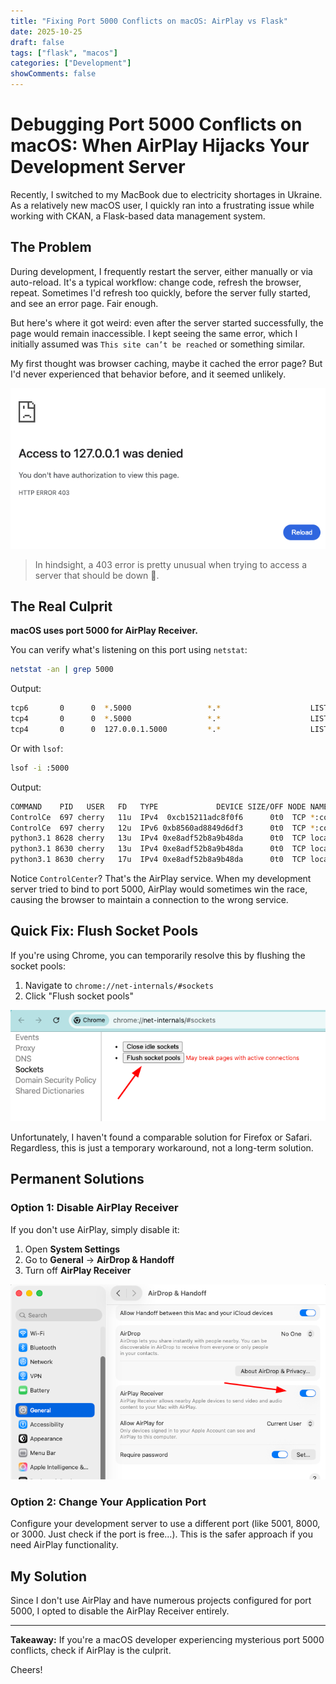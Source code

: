 ```yaml
---
title: "Fixing Port 5000 Conflicts on macOS: AirPlay vs Flask"
date: 2025-10-25
draft: false
tags: ["flask", "macos"]
categories: ["Development"]
showComments: false
---
```


# Debugging Port 5000 Conflicts on macOS: When AirPlay Hijacks Your Development Server

Recently, I switched to my MacBook due to electricity shortages in Ukraine. As a relatively new macOS user, I quickly ran into a frustrating issue while working with CKAN, a Flask-based data management system.

## The Problem

During development, I frequently restart the server, either manually or via auto-reload. It's a typical workflow: change code, refresh the browser, repeat. Sometimes I'd refresh too quickly, before the server fully started, and see an error page. Fair enough.

But here's where it got weird: even after the server started successfully, the page would remain inaccessible. I kept seeing the same error, which I initially assumed was `This site can’t be reached` or something similar.

My first thought was browser caching, maybe it cached the error page? But I'd never experienced that behavior before, and it seemed unlikely.

![403 error](images/403.png)

> In hindsight, a 403 error is pretty unusual when trying to access a server that should be down 🙂.


## The Real Culprit

**macOS uses port 5000 for AirPlay Receiver.**

You can verify what's listening on this port using `netstat`:

```sh
netstat -an | grep 5000
```

Output:
```sh
tcp6       0      0  *.5000                 *.*                    LISTEN
tcp4       0      0  *.5000                 *.*                    LISTEN
tcp4       0      0  127.0.0.1.5000         *.*                    LISTEN
```

Or with `lsof`:

```sh
lsof -i :5000
```

Output:
```sh
COMMAND    PID   USER   FD   TYPE             DEVICE SIZE/OFF NODE NAME
ControlCe  697 cherry   11u  IPv4  0xcb15211adc8f0f6      0t0  TCP *:commplex-main (LISTEN)
ControlCe  697 cherry   12u  IPv6 0xb8560ad8849d6df3      0t0  TCP *:commplex-main (LISTEN)
python3.1 8628 cherry   13u  IPv4 0xe8adf52b8a9b48da      0t0  TCP localhost:commplex-main (LISTEN)
python3.1 8630 cherry   13u  IPv4 0xe8adf52b8a9b48da      0t0  TCP localhost:commplex-main (LISTEN)
python3.1 8630 cherry   17u  IPv4 0xe8adf52b8a9b48da      0t0  TCP localhost:commplex-main (LISTEN)
```

Notice `ControlCenter`? That's the AirPlay service. When my development server tried to bind to port 5000, AirPlay would sometimes win the race, causing the browser to maintain a connection to the wrong service.

## Quick Fix: Flush Socket Pools

If you're using Chrome, you can temporarily resolve this by flushing the socket pools:

1. Navigate to `chrome://net-internals/#sockets`
2. Click "Flush socket pools"

![Flush socket pools in Chrome](images/chrome-flush.png)

Unfortunately, I haven't found a comparable solution for Firefox or Safari. Regardless, this is just a temporary workaround, not a long-term solution.

## Permanent Solutions

### Option 1: Disable AirPlay Receiver

If you don't use AirPlay, simply disable it:

1. Open **System Settings**
2. Go to **General** → **AirDrop & Handoff**
3. Turn off **AirPlay Receiver**

![AirPlay settings](images/airplay.png)

### Option 2: Change Your Application Port

Configure your development server to use a different port (like 5001, 8000, or 3000. Just check if the port is free...). This is the safer approach if you need AirPlay functionality.

## My Solution

Since I don't use AirPlay and have numerous projects configured for port 5000, I opted to disable the AirPlay Receiver entirely.

---

**Takeaway:** If you're a macOS developer experiencing mysterious port 5000 conflicts, check if AirPlay is the culprit.

Cheers!
